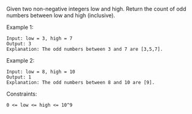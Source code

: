 Given two non-negative integers low and high. Return the count of odd numbers between low and high (inclusive).

Example 1:

    Input: low = 3, high = 7
    Output: 3
    Explanation: The odd numbers between 3 and 7 are [3,5,7].

Example 2:

    Input: low = 8, high = 10
    Output: 1
    Explanation: The odd numbers between 8 and 10 are [9].

Constraints:

    0 <= low <= high <= 10^9
